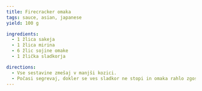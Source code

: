 ```yaml
---
title: Firecracker omaka
tags: sauce, asian, japanese
yield: 100 g

ingredients:
  - 1 žlica sakeja
  - 1 žlica mirina
  - 6 žlic sojine omake
  - 1 žlička sladkorja

directions:
  - Vse sestavine zmešaj v manjši kozici.
  - Počasi segrevaj, dokler se ves sladkor ne stopi in omaka rahlo zgosti.
---
```


<Recipe :data="$frontmatter" />
